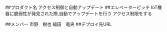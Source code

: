
##プロダクト名
アクセス制御と自動アップデート
##エレベーターピッチ
IoT機器に脆弱性が発見された際,自動でアップデートを行う
アクセス制限をする

##メンバー
市野　樹也
福田　竜央
##デプロイ先URL